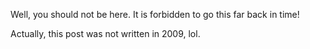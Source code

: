 Well, you should not be here. It is forbidden to go this far back in time!

Actually, this post was not written in 2009, lol.
